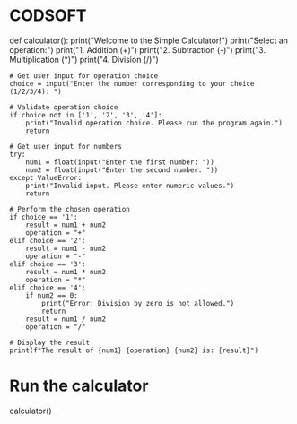 # CODSOFT
def calculator():
    print("Welcome to the Simple Calculator!")
    print("Select an operation:")
    print("1. Addition (+)")
    print("2. Subtraction (-)")
    print("3. Multiplication (*)")
    print("4. Division (/)")
    
    # Get user input for operation choice
    choice = input("Enter the number corresponding to your choice (1/2/3/4): ")

    # Validate operation choice
    if choice not in ['1', '2', '3', '4']:
        print("Invalid operation choice. Please run the program again.")
        return

    # Get user input for numbers
    try:
        num1 = float(input("Enter the first number: "))
        num2 = float(input("Enter the second number: "))
    except ValueError:
        print("Invalid input. Please enter numeric values.")
        return

    # Perform the chosen operation
    if choice == '1':
        result = num1 + num2
        operation = "+"
    elif choice == '2':
        result = num1 - num2
        operation = "-"
    elif choice == '3':
        result = num1 * num2
        operation = "*"
    elif choice == '4':
        if num2 == 0:
            print("Error: Division by zero is not allowed.")
            return
        result = num1 / num2
        operation = "/"

    # Display the result
    print(f"The result of {num1} {operation} {num2} is: {result}")


# Run the calculator
calculator()
